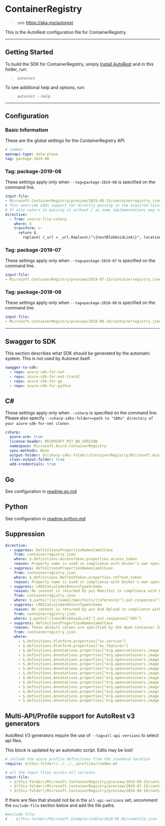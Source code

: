 # ContainerRegistry

> see https://aka.ms/autorest

This is the AutoRest configuration file for ContainerRegistry.

---

## Getting Started

To build the SDK for ContainerRegistry, simply [Install AutoRest](https://aka.ms/autorest/install) and in this folder, run:

> `autorest`

To see additional help and options, run:

> `autorest --help`
---

## Configuration

### Basic Information

These are the global settings for the ContainerRegistry API.

``` yaml
# common
openapi-type: data-plane
tag: package-2019-08
```
### Tag: package-2019-08

These settings apply only when `--tag=package-2019-08` is specified on the command line.

``` yaml $(tag) == 'package-2019-08'
input-file:
- Microsoft.ContainerRegistry/preview/2019-08-15/containerregistry.json
# This override adds support for directly passing in the acquired location link (Since it starts with /)
# It also caters to passing it without / as some implementations may remove the initial / .
directive:
  - from: source-file-csharp
    where: $
    transform: >-
      return $.
        replace( /_url = _url.Replace\("\{nextBlobUuidLink\}", location\);/g, "_url = _url.Replace(location.StartsWith(\"/\") ? \"/{nextBlobUuidLink}\" : \"{nextBlobUuidLink}\", location);")
```

### Tag: package-2019-07

These settings apply only when `--tag=package-2019-07` is specified on the command line.

``` yaml $(tag) == 'package-2019-07'
input-file:
- Microsoft.ContainerRegistry/preview/2019-07-15/containerregistry.json
```

### Tag: package-2018-08

These settings apply only when `--tag=package-2018-08` is specified on the command line.

``` yaml $(tag) == 'package-2018-08'
input-file:
- Microsoft.ContainerRegistry/preview/2018-08-10/containerregistry.json

```

---

## Swagger to SDK

This section describes what SDK should be generated by the automatic system.
This is not used by Autorest itself.

``` yaml $(swagger-to-sdk)
swagger-to-sdk:
  - repo: azure-sdk-for-net
  - repo: azure-sdk-for-net-track2
  - repo: azure-sdk-for-go
  - repo: azure-sdk-for-python

```

## C#

These settings apply only when `--csharp` is specified on the command line.
Please also specify `--csharp-sdks-folder=<path to "SDKs" directory of your azure-sdk-for-net clone>`.

``` yaml $(csharp)
csharp:
  azure-arm: true
  license-header: MICROSOFT_MIT_NO_VERSION
  namespace: Microsoft.Azure.ContainerRegistry
  sync-methods: None
  output-folder: $(csharp-sdks-folder)/ContainerRegistry/Microsoft.Azure.ContainerRegistry/src/Generated
  clear-output-folder: true
  add-credentials: true
```

## Go

See configuration in [readme.go.md](./readme.go.md)

## Python

See configuration in [readme.python.md](./readme.python.md)

## Suppression

``` yaml
directive:
  - suppress: DefinitionsPropertiesNamesCamelCase
    from: containerregistry.json
    where: $.definitions.AccessToken.properties.access_token
    reason: Property name is used in compliance with Docker's own specs for compatibility purposes. Specifics https://docs.docker.com/registry/spec/auth/oauth/
  - suppress: DefinitionsPropertiesNamesCamelCase
    from: containerregistry.json
    where: $.definitions.RefreshToken.properties.refresh_token
    reason: Property name is used in compliance with Docker's own specs for compatibility purposes. Specifics https://docs.docker.com/registry/spec/auth/oauth/
  - suppress: LROStatusCodesReturnTypeSchema
    reason: No content is returned by put Manifest in compliance with Docker's own specs for compatibility purposes. Specifics https://docs.docker.com/registry/spec/api/#put-manifest
    from: containerregistry.json
    where: $.paths["/v2/{name}/manifests/{reference}"].put.responses["201"]
  - suppress: LROStatusCodesReturnTypeSchema
    reason: No content is returned by put End Upload in compliance with Docker's own specs for compatibility purposes. Specifics https://docs.docker.com/v17.12/registry/spec/api/
    from: containerregistry.json
    where: $.paths["/{nextBlobUuidLink}"].put.responses["201"]
  - suppress: DefinitionsPropertiesNamesCamelCase
    reason: These default values are specified by the Open Container Initiative. Used for cross compatibility. Specifics https://github.com/opencontainers/image-spec/blob/master/annotations.md#rules
    from: containerregistry.json
    where:
      - $.definitions.Platform.properties["os.version"]
      - $.definitions.Platform.properties["os.features"]
      - $.definitions.Annotations.properties["org.opencontainers.image.created"]
      - $.definitions.Annotations.properties["org.opencontainers.image.authors"]
      - $.definitions.Annotations.properties["org.opencontainers.image.url"]
      - $.definitions.Annotations.properties["org.opencontainers.image.documentation"]
      - $.definitions.Annotations.properties["org.opencontainers.image.source"]
      - $.definitions.Annotations.properties["org.opencontainers.image.version"]
      - $.definitions.Annotations.properties["org.opencontainers.image.revision"]
      - $.definitions.Annotations.properties["org.opencontainers.image.vendor"]
      - $.definitions.Annotations.properties["org.opencontainers.image.licenses"]
      - $.definitions.Annotations.properties["org.opencontainers.image.ref.name"]
      - $.definitions.Annotations.properties["org.opencontainers.image.title"]
      - $.definitions.Annotations.properties["org.opencontainers.image.description"]
```

## Multi-API/Profile support for AutoRest v3 generators

AutoRest V3 generators require the use of `--tag=all-api-versions` to select api files.

This block is updated by an automatic script. Edits may be lost!

``` yaml $(tag) == 'all-api-versions' /* autogenerated */
# include the azure profile definitions from the standard location
require: $(this-folder)/../../../profiles/readme.md

# all the input files across all versions
input-file:
  - $(this-folder)/Microsoft.ContainerRegistry/preview/2019-08-15/containerregistry.json
  - $(this-folder)/Microsoft.ContainerRegistry/preview/2019-07-15/containerregistry.json
  - $(this-folder)/Microsoft.ContainerRegistry/preview/2018-08-10/containerregistry.json

```

If there are files that should not be in the `all-api-versions` set,
uncomment the  `exclude-file` section below and add the file paths.

``` yaml $(tag) == 'all-api-versions'
#exclude-file:
#  - $(this-folder)/Microsoft.Example/stable/2010-01-01/somefile.json
```
